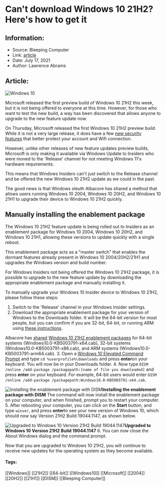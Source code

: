 # Can't download Windows 10 21H2? Here's how to get it
### 

## Information:
+ Source: Bleeping Computer
+ Link: [article](https://www.bleepingcomputer.com/news/microsoft/cant-download-windows-10-21h2-heres-how-to-get-it/)
+ Date: July 17, 2021
+ Author: Lawrence Abrams


## Article:
![Windows 10](https://www.bleepstatic.com/content/hl-images/2021/04/17/windows-10-sapphire.jpg)


Microsoft released the first preview build of Windows 10 21H2 this week, but it is not being offered to everyone at this time. However, for those who want to test the new build, a way has been discovered that allows anyone to upgrade to the new feature update now.


On Thursday, Microsoft released the first Windows 10 21H2 preview build. While it is not a very large release, it does have a few [new security features](https://www.bleepingcomputer.com/news/microsoft/windows-10-21h2-preview-released-with-new-security-features/) that better protect your account and Wifi connection.


However, unlike other releases of new feature updates preview builds, Microsoft is only making it available via Windows Update to Insiders who were moved to the 'Release' channel for not meeting Windows 11's hardware requirements.


This means that Windows Insiders can't just switch to the Release channel and be offered the new Windows 10 21H2 update as we could in the past.


The good news is that Windows sleuth Albacore has shared a method that allows users running Windows 10 2004, Windows 10 20H2, and Windows 10 21H1 to upgrade their device to Windows 10 21H2 quickly.


Manually installing the enablement package
------------------------------------------


The Windows 10 21H2 feature update is being rolled out to Insiders as an enablement package for Windows 10 2004, Windows 10 20H2, and Windows 10 21H1, allowing these versions to update quickly with a single reboot.


This enablement package acts as a "master switch" that enables the dormant features already present in Windows 10 2004/20H2/21H1 and upgrades the Windows version and build number.


For Windows Insiders not being offered the Windows 10 21H2 package, it is possible to upgrade to the new feature update by downloading the appropriate enablement package and manually installing it.


To manually upgrade your Windows 10 Insider device to Windows 10 21H2, please follow these steps:


1. Switch to the 'Release' channel in your Windows Insider settings.
2. Download the appropriate enablement package for your version of Windows to the Downloads folder. It will be the 64-bit version for most people, but you can confirm if you are 32-bit, 64-bit, or running ARM using [these instructions](https://www.bleepingcomputer.com/tutorials/32-bit-or-64-bit-windows/).  
  

Albacore has [shared](https://twitter.com/thebookisclosed/status/1415785915990036488) [Windows 10 21H2 enablement packages](https://drive.google.com/drive/folders/12DQyJj1BVb8GCmWJwMYKkRgoxinCP3mc) for 64-bit systems (Windows10.0-KB5003791-x64.cab), 32-bit systems (Windows10.0-KB5003791-x86.cab), and ARM systems (Windows10.0-KB5003791-arm64.cab).
3. Open a [Windows 10 Elevated Command Prompt](https://www.bleepingcomputer.com/tutorials/how-to-open-a-windows-10-elevated-command-prompt/) and type `cd %userprofile%\downloads` and press **enter**on your keyboard. You will now be in your Downloads folder.
4. Now type `DISM /online /add-package /packagepath:[name of file you downloaded]` and press **enter** on your keyboard. For example, 64-bit users would enter `DISM /online /add-package /packagepath:Windows10.0-KB5003791-x64.cab`.

![Installing the enablement package with DISM](https://www.bleepstatic.com/images/news/Microsoft/Windows-10/feature-updates/windows-10-21h2/dism-command.jpg)**Installing the enablement package with DISM**
The command will now install the enablement package on your computer, and when finished, prompt you to restart your computer.
5. After rebooting your computer, you can click on the **Start** button, and type `winver`, and press **enter**to see your new version of Windows 10, which should now say Version 21H2 Build 19044.1147, as shown below.

![Upgraded to Windows 10 Version 21H2 Build 19044.1147](https://www.bleepstatic.com/images/news/Microsoft/Windows-10/feature-updates/windows-10-21h2/windows-10-21h2.jpg)**Upgraded to Windows 10 Version 21H2 Build 19044.1147**
6. You can now close the About Windows dialog and the command prompt.


Now that you are upgraded to Windows 10 21H2, you will continue to receive new updates for the operating system as they become available.




#### Tags:
[[Windows]] [[21H2]] [[64-bit]] [[Windows10]] [[Microsoft]] [[2004]] [[20H2]] [[21H1]] [[DISM]] [[Bleeping Computer]]
